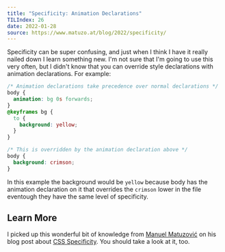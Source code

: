 ```yaml
---
title: "Specificity: Animation Declarations"
TILIndex: 26
date: 2022-01-28
source: https://www.matuzo.at/blog/2022/specificity/
---
```


Specificity can be super confusing, and just when I think I have it really nailed down I learn something new. I'm not sure that I'm going to use this very often, but I didn't know that you can override style declarations with animation declarations. For example:

```css
/* Animation declarations take precedence over normal declarations */
body {
  animation: bg 0s forwards;
}
@keyframes bg {
  to {
    background: yellow;
  }
}

/* This is overridden by the animation declaration above */
body {
  background: crimson;
}
```

In this example the background would be `yellow` because body has the animation declaration on it that overrides the `crimson` lower in the file eventough they have the same level of specificity.

## Learn More
I picked up this wonderful bit of knowledge from [Manuel Matuzović](https://twitter.com/mmatuzo) on his blog post about [CSS Specificity](https://www.matuzo.at/blog/2022/specificity/). You should take a look at it, too.
